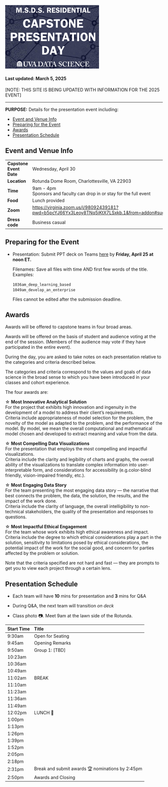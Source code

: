 
<img src="https://github.com/UVADS/ds6013/blob/main/capstone_day.png" width="300"/>

#### Last updated: March 5, 2025

[NOTE: THIS SITE IS BEING UPDATED WITH INFORMATION FOR THE 2025 EVENT]

---

**PURPOSE:** Details for the presentation event including:

- [Event and Venue Info](#event-and-venue-info)
- [Preparing for the Event](#preparing-for-the-event)
- [Awards](#awards)
- [Presentation Schedule](#presentation-schedule)

## Event and Venue Info
|   |   | 
|---|---|
| **Capstone Event Date**   |  Wednesday, April 30 | 
| **Location**   |  Rotunda Dome Room, Charlottesville, VA 22903 | 
| **Time**  |  9am - 4pm <br> Sponsors and faculty can drop in or stay for the full event |
|**Food** | Lunch provided |
| **Zoom**  |  https://virginia.zoom.us/j/98092439181?pwd=b5pcYJ66Yx3Leoy8TNq5iKtX7LSxkb.1&from=addon#success |
| **Dress code**  |  Business casual |


## Preparing for the Event

- Presentation: Submit PPT deck on Teams [here](https://myuva.sharepoint.com/:f:/r/sites/CapstoneDayMay2023/Shared%20Documents/General/2025/Capstone%20Presentation%20slides?csf=1&web=1&e=3NoBKK) by **Friday, April 25 at noon ET.**


  Filenames: Save all files with time AND first few words of the title.  
  Examples: 

  ```1036am_deep_learning_based```  
  ```1049am_develop_an_enterprise```

  Files cannot be edited after the submission deadline.

## Awards

Awards will be offered to capstone teams in four broad areas. 

Awards will be offered on the basis of student and audience voting at the end of the session. (Members of the audience may vote if they have participated in the entire event). 

During the day, you are asked to take notes on each presentation relative to the categories and criteria described below. 

The categories and criteria correspond to the values and goals of data science in the broad sense to which you have been introduced in your classes and cohort experience. 

The four awards are: 

☆ **Most Innovative Analytical Solution**    
For the project that exhibits high innovation and ingenuity in the development of a model to address their client’s requirements.  
Criteria include appropriateness of model selection for the problem, the novelty of the model as adapted to the problem, and the performance of the model. By model, we mean the overall computational and mathematical model chosen and developed to extract meaning and value from the data. 

☆ **Most Compelling Data Visualizations**  
For the presentation that employs the most compelling and impactful visualizations.  
Criteria include the clarity and legibility of charts and graphs, the overall ability of the visualizations to translate complex information into user-interpretable form, and considerations for accessibility (e.g.color-blind friendly, vision-impaired friendly, etc.). 

☆ **Most Engaging Data Story**  
For the team presenting the most engaging data story — the narrative that best connects the problem, the data, the solution, the results, and the impact of the work done.  
Criteria include the clarity of language, the overall intelligibility to non-technical stakeholders, the quality of the presentation and responses to questions. 

☆ **Most Impactful Ethical Engagement**  
For the team whose work exhibits high ethical awareness and impact.  
Criteria include the degree to which ethical considerations play a part in the solution, sensitivity to limitations posed by ethical considerations, the potential impact of the work for the social good, and concern for parties affected by the problem or solution. 

Note that the criteria specified are not hard and fast — they are prompts to get you to view each project through a certain lens. 

## Presentation Schedule

- Each team will have **10** mins for presentation and **3** mins for Q&A
- During Q&A, the next team will transition *on deck*

- Class photo :camera:. Meet 9am at the lawn side of the Rotunda.

| Start Time | Title |
|:---|:---|
| 9:30am | Open for Seating |
| 9:45am | Opening Remarks |
| 9:50am | Group 1: [TBD] |
| 10:23am |  |
| 10:36am |  |
| 10:49am | |
| 11:02am | BREAK |
| 11:10am |  |
| 11:23am | |
| 11:36am |  |
| 11:49am |  |
| 12:02pm | LUNCH :sandwich: | 
| 1:00pm | | 
| 1:13pm |  | 
| 1:26pm | | 
| 1:39pm | | 
| 1:52pm |  | 
| 2:05pm | | 
| 2:18pm || 
| 2:31pm | Break and submit awards :trophy: nominations by 2:45pm | 
| 2:50pm | Awards and Closing | 



